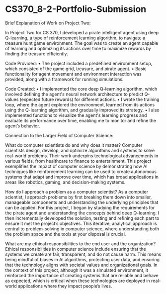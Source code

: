 # CS370_8-2-Portfolio-Submission
Brief Explanation of Work on Project Two:

In Project Two for CS 370, I developed a pirate intelligent agent using deep Q-learning, a type of reinforcement learning algorithm, to navigate a treasure hunt game environment. The goal was to create an agent capable of learning and optimizing its actions over time to maximize rewards by finding the treasure efficiently.

Code Provided:
•	The project included a predefined environment setup, which consisted of the game grid, treasure, and pirate agent.
•	Basic functionality for agent movement and environment interaction was provided, along with a framework for running simulations.

Code Created:
•	I implemented the core deep Q-learning algorithm, which involved defining the agent's neural network architecture to predict Q-values (expected future rewards) for different actions.
•	I wrote the training loop, where the agent explored the environment, learned from its actions using the Q-learning algorithm, and gradually improved its strategy.
•	I also implemented functions to visualize the agent's learning progress and evaluate its performance over time, enabling me to monitor and refine the agent’s behavior.


Connection to the Larger Field of Computer Science:

What do computer scientists do and why does it matter? 
Computer scientists design, develop, and optimize algorithms and systems to solve real-world problems. Their work underpins technological advancements in various fields, from healthcare to finance to entertainment. This project exemplifies the impact of computer science by demonstrating how AI techniques like reinforcement learning can be used to create autonomous systems that adapt and improve over time, which has broad applications in areas like robotics, gaming, and decision-making systems.

How do I approach a problem as a computer scientist? 
As a computer scientist, I approach problems by first breaking them down into smaller, manageable components and understanding the underlying principles that can be applied. For this project, I began by studying the requirements for the pirate agent and understanding the concepts behind deep Q-learning. I then incrementally developed the solution, testing and refining each part to ensure it met the project’s objectives. This iterative, analytical approach is central to problem-solving in computer science, where understanding both the problem space and the tools at your disposal is crucial.

What are my ethical responsibilities to the end user and the organization? 
Ethical responsibilities in computer science include ensuring that the systems we create are fair, transparent, and do not cause harm. This means being mindful of biases in AI algorithms, protecting user data, and ensuring that the technology aligns with societal values and organizational goals. In the context of this project, although it was a simulated environment, it reinforced the importance of creating systems that are reliable and behave as expected, which is critical when these technologies are deployed in real-world applications where they impact people’s lives.


